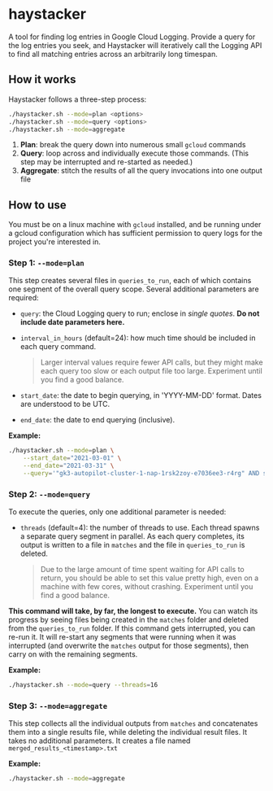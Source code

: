 # haystacker
A tool for finding log entries in Google Cloud Logging. Provide a query for the log entries you seek, and Haystacker will iteratively call the Logging API to find all matching entries across an arbitrarily long timespan.

## How it works
Haystacker follows a three-step process:
```sh
./haystacker.sh --mode=plan <options>
./haystacker.sh --mode=query <options>
./haystacker.sh --mode=aggregate
```
1. **Plan**: break the query down into numerous small `gcloud` commands
2. **Query**: loop across and individually execute those commands. (This step may be interrupted and re-started as needed.)
3. **Aggregate**: stitch the results of all the query invocations into one output file

## How to use
You must be on a linux machine with `gcloud` installed, and be running under a gcloud configuration which has sufficient permission to query logs for the project you're interested in.

### Step 1: `--mode=plan`
This step creates several files in `queries_to_run`, each of which contains one segment of the overall query scope. Several additional parameters are required:
* `query`:  the Cloud Logging query to run; enclose in *single quotes*. **Do not include date parameters here.**
* `interval_in_hours` (default=24): how much time should be included in each query command. 

    > Larger interval values require fewer API calls, but they might make each query too slow or each output file too large. Experiment until you find a good balance.
* `start_date`: the date to begin querying, in 'YYYY-MM-DD' format. Dates are understood to be UTC.
* `end_date`: the date to end querying (inclusive).

**Example:**
```sh
./haystacker.sh --mode=plan \
    --start_date="2021-03-01" \
    --end_date="2021-03-31" \
    --query='"gk3-autopilot-cluster-1-nap-1rsk2zoy-e7036ee3-r4rg" AND severity=WARNING'
```

### Step 2: `--mode=query`
To execute the queries, only one additional parameter is needed:
* `threads` (default=4): the number of threads to use. Each thread spawns a separate query segment in parallel. As each query completes, its output is written to a file in `matches` and the file in `queries_to_run` is deleted. 

    > Due to the large amount of time spent waiting for API calls to return, you should be able to set this value pretty high, even on a machine with few cores, without crashing. Experiment until you find a good balance.

**This command will take, by far, the longest to execute.** You can watch its progress by seeing files being created in the `matches` folder and deleted from the `queries_to_run` folder. If this command gets interrupted, you can re-run it. It will re-start any segments that were running when it was interrupted (and overwrite the `matches` output for those segments), then carry on with the remaining segments.

**Example:**
```sh
./haystacker.sh --mode=query --threads=16
```

### Step 3: `--mode=aggregate`
This step collects all the individual outputs from `matches` and concatenates them into a single results file, while deleting the individual result files. It takes no additional parameters. It creates a file named `merged_results_<timestamp>.txt`

**Example:**
```sh
./haystacker.sh --mode=aggregate
```